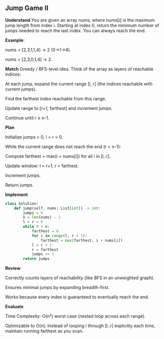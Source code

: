## Jump Game II
**Understand**
You are given an array nums, where nums[i] is the maximum jump length from index i. Starting at index 0, return the minimum number of jumps needed to reach the last index. You can always reach the end.

**Example**:

nums = [2,3,1,1,4] → 2 (0→1→4).

nums = [2,3,0,1,4] → 2.

**Match**
Greedy / BFS-level idea. Think of the array as layers of reachable indices:

At each jump, expand the current range [l, r] (the indices reachable with current jumps).

Find the farthest index reachable from this range.

Update range to [r+1, farthest] and increment jumps.

Continue until r ≥ n-1.

**Plan**

Initialize jumps = 0, l = r = 0.

While the current range does not reach the end (r < n-1):

Compute farthest = max(i + nums[i]) for all i in [l..r].

Update window: l = r+1, r = farthest.

Increment jumps.

Return jumps.

**Implement**
```py
class Solution:
    def jump(self, nums: List[int]) -> int:
        jumps = 0
        n = len(nums) - 1
        l = r = 0
        while r < n:
            farthest = 0
            for i in range(l, r + 1):
                farthest = max(farthest, i + nums[i])
            l = r + 1
            r = farthest
            jumps += 1
        return jumps
```

**Review**

Correctly counts layers of reachability (like BFS in an unweighted graph).

Ensures minimal jumps by expanding breadth-first.

Works because every index is guaranteed to eventually reach the end.

**Evaluate**

Time Complexity: O(n²) worst case (nested loop across each range).

Optimizable to O(n): Instead of looping i through [l..r] explicitly each time, maintain running farthest as you scan.